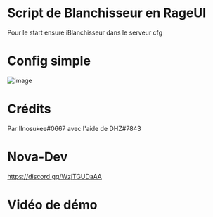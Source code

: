 # Script de Blanchisseur en RageUI
Pour le start ensure iBlanchisseur dans le serveur cfg

# Config simple
![image](https://user-images.githubusercontent.com/83782101/223551864-ebc99b6b-0eaa-482b-b7e5-d1a6d7f0efe1.png)

# Crédits
Par IInosukee#0667 avec l'aide de DHZ#7843

# Nova-Dev
https://discord.gg/WzjTGUDaAA

# Vidéo de démo
